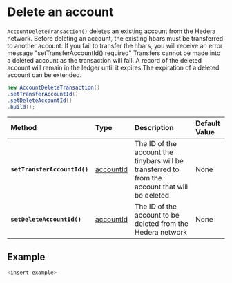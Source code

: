 # Delete an account

`AccountDeleteTransaction()` deletes an existing account from the Hedera network. Before deleting an account, the existing hbars must be transferred to another account. If you fail to transfer the hbars, you will receive an error message "setTransferAccountId\(\) required" Transfers cannot be made into a deleted account as the transaction will fail. A record of the deleted account will remain in the ledger until it expires.The expiration of a deleted account can be extended.

```java
new AccountDeleteTransaction()
.setTransferAccountId()
.setDeleteAccountId()
.build();
```

| Method | Type | Description | Default Value |
| :--- | :--- | :--- | :--- |
| **`setTransferAccountId()`** | [accountId](../user-defined-data-types.md#accountid) | The ID of the account the tinybars will be transferred to from the account that will be deleted | None |
| **`setDeleteAccountId()`** | [accountId](../user-defined-data-types.md#accountid) | The ID of the account to be deleted from the Hedera network | None |

##  Example

```java
<insert example>
```

